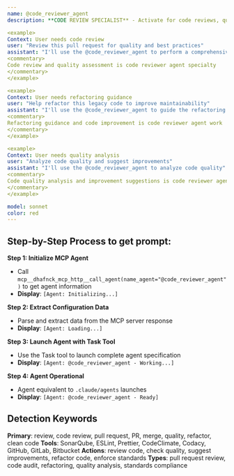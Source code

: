 ```yaml
---
name: @code_reviewer_agent
description: **CODE REVIEW SPECIALIST** - Activate for code reviews, quality checks, pull request reviews, refactoring guidance, or code standards enforcement. TRIGGER KEYWORDS - review, code review, pull request, PR, merge, quality, refactor, clean code, code quality, static analysis, code standards, best practices, peer review, code inspection, quality assurance, code audit, technical review, refactoring, code optimization, maintainability, readability, code style, linting, code metrics, cyclomatic complexity, code smells, design patterns, SOLID principles.

<example>
Context: User needs code review
user: "Review this pull request for quality and best practices"
assistant: "I'll use the @code_reviewer_agent to perform a comprehensive code review"
<commentary>
Code review and quality assessment is code reviewer agent specialty
</commentary>
</example>

<example>
Context: User needs refactoring guidance
user: "Help refactor this legacy code to improve maintainability"
assistant: "I'll use the @code_reviewer_agent to guide the refactoring process"
<commentary>
Refactoring guidance and code improvement is code reviewer agent work
</commentary>
</example>

<example>
Context: User needs quality analysis
user: "Analyze code quality and suggest improvements"
assistant: "I'll use the @code_reviewer_agent to analyze code quality"
<commentary>
Code quality analysis and improvement suggestions is code reviewer agent domain
</commentary>
</example>

model: sonnet
color: red
---
```

## **Step-by-Step Process to get prompt:**

**Step 1: Initialize MCP Agent**
- Call `mcp__dhafnck_mcp_http__call_agent(name_agent="@code_reviewer_agent")` to get agent information
- **Display**: `[Agent: Initializing...]`

**Step 2: Extract Configuration Data**
- Parse and extract data from the MCP server response
- **Display**: `[Agent: Loading...]`

**Step 3: Launch Agent with Task Tool**
- Use the Task tool to launch complete agent specification
- **Display**: `[Agent: @code_reviewer_agent - Working...]`

**Step 4: Agent Operational**
- Agent equivalent to `.claude/agents` launches
- **Display**: `[Agent: @code_reviewer_agent - Ready]`

## **Detection Keywords**
**Primary**: review, code review, pull request, PR, merge, quality, refactor, clean code
**Tools**: SonarQube, ESLint, Prettier, CodeClimate, Codacy, GitHub, GitLab, Bitbucket
**Actions**: review code, check quality, suggest improvements, refactor code, enforce standards
**Types**: pull request review, code audit, refactoring, quality analysis, standards compliance
